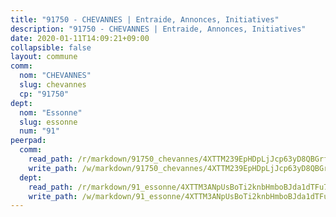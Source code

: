 ```yaml
---
title: "91750 - CHEVANNES | Entraide, Annonces, Initiatives"
description: "91750 - CHEVANNES | Entraide, Annonces, Initiatives"
date: 2020-01-11T14:09:21+09:00
collapsible: false
layout: commune
comm:
  nom: "CHEVANNES"
  slug: chevannes
  cp: "91750"
dept:
  nom: "Essonne"
  slug: essonne
  num: "91"
peerpad:
  comm:
    read_path: /r/markdown/91750_chevannes/4XTTM239EpHDpLjJcp63yD8QBGrf9QjmXY97Adc4aZwYK2hBh
    write_path: /w/markdown/91750_chevannes/4XTTM239EpHDpLjJcp63yD8QBGrf9QjmXY97Adc4aZwYK2hBh-K3TgUzVVMwxhUDd3ynRJfbnqupcvnRBuXDTXhwxhRjomhrWNNqF9x875xE2rQgxBHtYL8WGMhLaN1ohe7M6SwyAh2sYuxA5VsXbJnvYcffjJ9kWRvWAJzgmHrAK87Q6euwYzqvDR
  dept:
    read_path: /r/markdown/91_essonne/4XTTM3ANpUsBoTi2knbHmboBJda1dTFu7ky8ZK9dB2RyMMfWF
    write_path: /w/markdown/91_essonne/4XTTM3ANpUsBoTi2knbHmboBJda1dTFu7ky8ZK9dB2RyMMfWF-K3TgUyWqeJSocSvH4aaj1ao8GVHVL7XNdUYQ4QUUeH9BAdnr24zoBJ2C3FCPvjfnNG6dyrzadtyfizxGKpMjZFU9wDjSpA4g6VtDcxL8iEmbLsyV9TFoF7XzgcRopbNZHgpYvcW3
---
```


